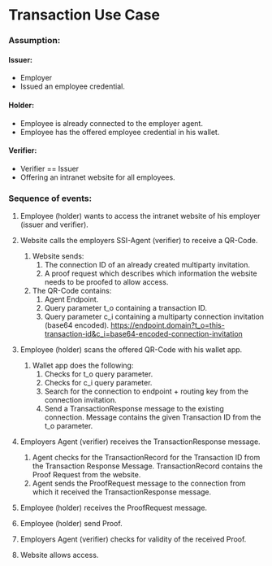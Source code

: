 # Transaction Use Case

### Assumption:

#### Issuer:
  -	Employer
  -	Issued an employee credential.

#### Holder:
  -	Employee is already connected to the employer agent.
  -	Employee has the offered employee credential in his wallet.

#### Verifier:
  -	Verifier == Issuer
  -	Offering an intranet website for all employees.


### Sequence of events:
1.	Employee (holder) wants to access the intranet website of his employer (issuer and verifier).

2.	Website calls the employers SSI-Agent (verifier) to receive a QR-Code.
	1.	Website sends:
		1.	The connection ID of an already created multiparty invitation.
		2.	A proof request which describes which information the website needs to be proofed to allow access.
	2.	The QR-Code contains:
		1.	Agent Endpoint.
		2.	Query parameter t_o containing a transaction ID.
		3.	Query parameter c_i containing a multiparty connection invitation (base64 encoded).
        https://endpoint.domain?t_o=this-transaction-id&c_i=base64-encoded-connection-invitation

3.	Employee (holder) scans the offered QR-Code with his wallet app.
	1.	Wallet app does the following:
		1.	Checks for t_o query parameter.
		2.	Checks for c_i query parameter.
		3.	Search for the connection to endpoint + routing key from the connection invitation.
		4.	Send a TransactionResponse message to the existing connection. Message contains the given Transaction ID from the t_o parameter.

4.	Employers Agent (verifier) receives the TransactionResponse message.
	1.	Agent checks for the TransactionRecord for the Transaction ID from the Transaction Response Message.
			TransactionRecord contains the Proof Request from the website.
	2.	Agent sends the ProofRequest message to the connection from which it received the TransactionResponse message.

5.	Employee (holder) receives the ProofRequest message.

6.	Employee (holder) send Proof.

7.	Employers Agent (verifier) checks for validity of the received Proof.

8.	Website allows access.
